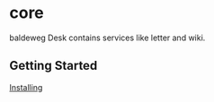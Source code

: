 # core

baldeweg Desk contains services like letter and wiki.

## Getting Started

[Installing](https://github.com/abaldeweg/desk_docu/blob/main/README.md)
